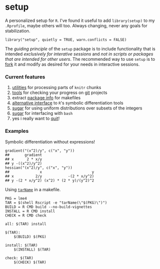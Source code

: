 setup
=====

A personalized setup for `R`.  I've found it useful to add
`library(setup)` to my `.Rprofile`, maybe others will too.  Always
changing, never any goals for stabilization.

```{r}
library("setup", quietly = TRUE, warn.conflicts = FALSE)
```

The *guiding principle* of the `setup` package is to include
functionality that is intended *exclusively for interative sessions*
and *not in scripts or packages that are intended for other users*.
The recommended way to use `setup` is to
[fork](https://help.github.com/articles/fork-a-repo/) it and modify as
desired for your needs in interactive sessions.

### Current features

1. [utilities](https://github.com/stevencarlislewalker/setup/blob/master/R/knitrTools.R)
   for processing parts of `knitr` chunks
2. [tools](https://github.com/stevencarlislewalker/setup/blob/master/R/gitTools.R)
   for checking your progress on [git](http://git-scm.com/) projects
3. extract
   [package info](https://github.com/stevencarlislewalker/setup/blob/master/R/descriptionTools.R)
   for makefiles
4. [alternative interface](https://github.com/stevencarlislewalker/setup/blob/master/R/derivatives.R)
   to `R`'s symbolic differentiation tools
5. [sugar](https://github.com/stevencarlislewalker/setup/blob/master/R/unifInt.R)
   for using uniform distributions over subsets of the integers
6. [sugar](https://github.com/stevencarlislewalker/setup/blob/master/R/term.R)
   for interfacing with `bash`
7. yes i really want to
   [quit](https://github.com/stevencarlislewalker/setup/blob/master/R/q.R)!

### Examples

Symbolic differentiation without expressions!
```{r}
gradient("(x^2)/y", c("x", "y"))
##       gradient
## x      2 * x/y
## y -((x^2)/y^2)
hessian("(x^2)/y", c("x", "y"))
##              x                       y
## x          2/y            -(2 * x/y^2)
## y -(2 * x/y^2) (x^2) * (2 * y)/(y^2)^2
```

Using
[`tarName`](https://github.com/stevencarlislewalker/setup/blob/master/R/descriptionTools.R)
in a makefile.
```{make}
PKG = lme4
TAR = $(shell Rscript -e "tarName(\"$(PKG)\")")
BUILD = R CMD build --no-build-vignettes
INSTALL = R CMD install
CHECK = R CMD check

all: $(TAR) install

$(TAR): 
	$(BUILD) $(PKG)

install: $(TAR)
	$(INSTALL) $(TAR)

check: $(TAR)
	$(CHECK) $(TAR)
```
